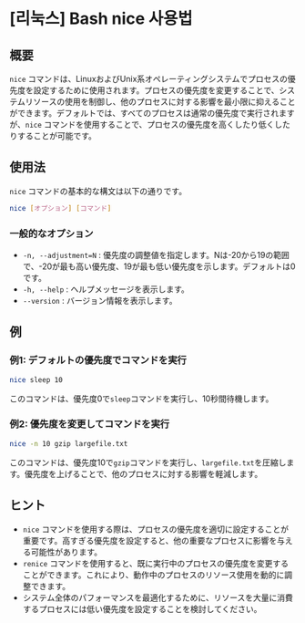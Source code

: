 # [리눅스] Bash nice 사용법

## 概要
`nice` コマンドは、LinuxおよびUnix系オペレーティングシステムでプロセスの優先度を設定するために使用されます。プロセスの優先度を変更することで、システムリソースの使用を制御し、他のプロセスに対する影響を最小限に抑えることができます。デフォルトでは、すべてのプロセスは通常の優先度で実行されますが、`nice` コマンドを使用することで、プロセスの優先度を高くしたり低くしたりすることが可能です。

## 使用法
`nice` コマンドの基本的な構文は以下の通りです。

```bash
nice [オプション] [コマンド]
```

### 一般的なオプション
- `-n, --adjustment=N` : 優先度の調整値を指定します。Nは-20から19の範囲で、-20が最も高い優先度、19が最も低い優先度を示します。デフォルトは0です。
- `-h, --help` : ヘルプメッセージを表示します。
- `--version` : バージョン情報を表示します。

## 例
### 例1: デフォルトの優先度でコマンドを実行
```bash
nice sleep 10
```
このコマンドは、優先度0で`sleep`コマンドを実行し、10秒間待機します。

### 例2: 優先度を変更してコマンドを実行
```bash
nice -n 10 gzip largefile.txt
```
このコマンドは、優先度10で`gzip`コマンドを実行し、`largefile.txt`を圧縮します。優先度を上げることで、他のプロセスに対する影響を軽減します。

## ヒント
- `nice` コマンドを使用する際は、プロセスの優先度を適切に設定することが重要です。高すぎる優先度を設定すると、他の重要なプロセスに影響を与える可能性があります。
- `renice` コマンドを使用すると、既に実行中のプロセスの優先度を変更することができます。これにより、動作中のプロセスのリソース使用を動的に調整できます。
- システム全体のパフォーマンスを最適化するために、リソースを大量に消費するプロセスには低い優先度を設定することを検討してください。